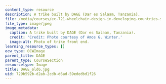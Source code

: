 ```yaml
---
content_type: resource
description: A trike built by DAGE (Dar es Salaam, Tanzania).
file: /media/courses/ec-721-wheelchair-design-in-developing-countries-spring-2009/729b592bd2ab2cdbd6ad59ededbd1f26_DAGE_old6.jpg
file_type: image/jpeg
image_metadata:
  caption: A trike built by DAGE (Dar es Salaam, Tanzania).
  credit: 'Credit: Photo courtesy of Amos G. Winter.'
  image-alt: Photo of trike front end.
learning_resource_types: []
ocw_type: OCWImage
parent_title: DAGE
parent_type: CourseSection
resourcetype: Image
title: DAGE_old6.jpg
uid: 729b592b-d2ab-2cdb-d6ad-59ededbd1f26
---
```

